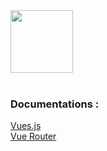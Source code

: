 <img src="https://router.vuejs.org/logo.png"  width="100" height=auto>

<br/>
<br/>

### Documentations :

[Vues.js](https://v3.vuejs.org/guide/migration/introduction.html#overview)  
[Vue Router](https://router.vuejs.org/fr/)
